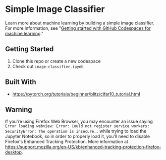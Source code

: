 # Simple Image Classifier

Learn more about machine learning by building a simple image classifier. For more information, see "[Getting started with GitHub Codespaces for machine learning](https://docs.github.com/en/codespaces/developing-in-codespaces/getting-started-with-github-codespaces-for-machine-learning)."

## Getting Started

1. Clone this repo or create a new codespace
2. Check out `image-classifier.ipynb`

## Built With

- https://pytorch.org/tutorials/beginner/blitz/cifar10_tutorial.html

## Warning

If you're using Firefox Web Browser, you may encounter an issue saying `Error loading webview: Error: Could not register service workers: SecurityError: The operation is insecure..` while trying to load the Jupyter Notebook,
so in order to properly load it, you'll need to disable Firefox's Enhanced Tracking Protection. More information at https://support.mozilla.org/en-US/kb/enhanced-tracking-protection-firefox-desktop.
